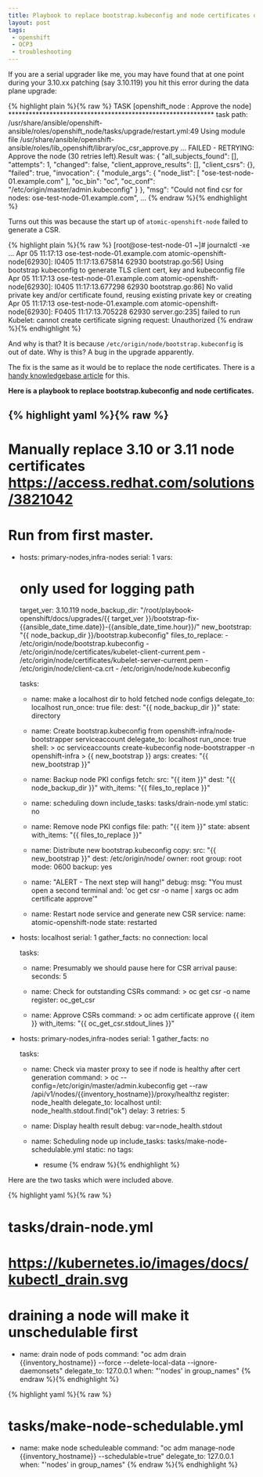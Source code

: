 ```yaml
---
title: Playbook to replace bootstrap.kubeconfig and node certificates on OpenShift 3.10 3.11
layout: post
tags:
 - openshift
 - OCP3
 - troubleshooting
---
```


If you are a serial upgrader like me, you may have found that at one point during your 3.10.xx patching (say 3.10.119) you hit this error during the data plane upgrade:

{% highlight plain %}{% raw %}
TASK [openshift_node : Approve the node] ************************************************************
task path: /usr/share/ansible/openshift-ansible/roles/openshift_node/tasks/upgrade/restart.yml:49
Using module file /usr/share/ansible/openshift-ansible/roles/lib_openshift/library/oc_csr_approve.py
...
FAILED - RETRYING: Approve the node (30 retries left).Result was: {
    "all_subjects_found": [],
    "attempts": 1,
    "changed": false,
    "client_approve_results": [],
    "client_csrs": {},
    "failed": true,
    "invocation": {
        "module_args": {
            "node_list": [
                "ose-test-node-01.example.com"
            ],
            "oc_bin": "oc",
            "oc_conf": "/etc/origin/master/admin.kubeconfig"
        }
    },
    "msg": "Could not find csr for nodes: ose-test-node-01.example.com",
...
{% endraw %}{% endhighlight %}

Turns out this was because the start up of `atomic-openshift-node` failed to generate a CSR.

{% highlight plain %}{% raw %}
[root@ose-test-node-01 ~]# journalctl -xe
...
Apr 05 11:17:13 ose-test-node-01.example.com atomic-openshift-node[62930]: I0405 11:17:13.675814   62930 bootstrap.go:56] Using bootstrap kubeconfig to generate TLS client cert, key and kubeconfig file
Apr 05 11:17:13 ose-test-node-01.example.com atomic-openshift-node[62930]: I0405 11:17:13.677298   62930 bootstrap.go:86] No valid private key and/or certificate found, reusing existing private key or creating
Apr 05 11:17:13 ose-test-node-01.example.com atomic-openshift-node[62930]: F0405 11:17:13.705228   62930 server.go:235] failed to run Kubelet: cannot create certificate signing request: Unauthorized
{% endraw %}{% endhighlight %}

And why is that? It is because `/etc/origin/node/bootstrap.kubeconfig` is out of date. Why is this? A bug in the upgrade apparently.

The fix is the same as it would be to replace the node certificates. There is a [handy knowledgebase article](https://access.redhat.com/support/cases/#/case/02355566) for this. 

**Here is a playbook to replace bootstrap.kubeconfig and node certificates.**

{% highlight yaml %}{% raw %}
---
# Manually replace 3.10 or 3.11 node certificates https://access.redhat.com/solutions/3821042
#
# Run from first master. 

- hosts: primary-nodes,infra-nodes
  serial: 1
  vars:
    # only used for logging path
    target_ver: 3.10.119
    node_backup_dir: "/root/playbook-openshift/docs/upgrades/{{ target_ver }}/bootstrap-fix-{{ansible_date_time.date}}-{{ansible_date_time.hour}}/"
    new_bootstrap: "{{ node_backup_dir }}/bootstrap.kubeconfig"
    files_to_replace:
        - /etc/origin/node/bootstrap.kubeconfig
        - /etc/origin/node/certificates/kubelet-client-current.pem
        - /etc/origin/node/certificates/kubelet-server-current.pem
        - /etc/origin/node/client-ca.crt
        - /etc/origin/node/node.kubeconfig

  tasks:
    - name: make a localhost dir to hold fetched node configs
      delegate_to: localhost
      run_once: true
      file:
        dest: "{{ node_backup_dir }}"
        state: directory

    - name: Create bootstrap.kubeconfig from openshift-infra/node-bootstrapper serviceaccount
      delegate_to: localhost
      run_once: true
      shell: >
        oc serviceaccounts create-kubeconfig node-bootstrapper -n openshift-infra > {{ new_bootstrap }}
      args:
        creates: "{{ new_bootstrap }}"

    - name: Backup node PKI configs
      fetch:
        src: "{{ item }}"
        dest: "{{ node_backup_dir }}"
      with_items: "{{ files_to_replace }}"

    - name: scheduling down
      include_tasks: tasks/drain-node.yml
      static: no

    - name: Remove node PKI configs
      file:
        path: "{{ item }}"
        state: absent
      with_items: "{{ files_to_replace }}"

    - name: Distribute new bootstrap.kubeconfig
      copy:
        src: "{{ new_bootstrap }}"
        dest: /etc/origin/node/
        owner: root
        group: root
        mode: 0600
        backup: yes

    - name: "ALERT - The next step will hang!"
      debug:
        msg: "You must open a second terminal and: 'oc get csr -o name | xargs oc adm certificate approve'"

    - name: Restart node service and generate new CSR
      service:
        name: atomic-openshift-node
        state: restarted


- hosts: localhost
  serial: 1
  gather_facts: no
  connection: local

  tasks:
    - name: Presumably we should pause here for CSR arrival
      pause:
        seconds: 5

    - name: Check for outstanding CSRs
      command: >
        oc get csr -o name
      register: oc_get_csr

    - name: Approve CSRs
      command: >
        oc adm certificate approve {{ item }}
      with_items: "{{ oc_get_csr.stdout_lines }}"


- hosts: primary-nodes,infra-nodes
  serial: 1
  gather_facts: no
 
  tasks:
    - name: Check via master proxy to see if node is healthy after cert generation
      command: >
        oc --config=/etc/origin/master/admin.kubeconfig get --raw /api/v1/nodes/{{inventory_hostname}}/proxy/healthz
      register: node_health
      delegate_to: localhost
      until: node_health.stdout.find("ok")
      delay: 3
      retries: 5

    - name: Display health result
      debug: var=node_health.stdout

    - name: Scheduling node up
      include_tasks: tasks/make-node-schedulable.yml
      static: no
      tags:
        - resume
{% endraw %}{% endhighlight %}

Here are the two tasks which were included above.

{% highlight yaml %}{% raw %}
# tasks/drain-node.yml
# https://kubernetes.io/images/docs/kubectl_drain.svg
# draining a node will make it unschedulable first
- name: drain node of pods
  command: "oc adm drain {{inventory_hostname}} --force --delete-local-data --ignore-daemonsets"
  delegate_to: 127.0.0.1
  when: "'nodes' in group_names"
{% endraw %}{% endhighlight %}

{% highlight yaml %}{% raw %}
# tasks/make-node-schedulable.yml
- name: make node scheduleable
  command: "oc adm manage-node {{inventory_hostname}} --schedulable=true"
  delegate_to: 127.0.0.1
  when: "'nodes' in group_names"
{% endraw %}{% endhighlight %}

